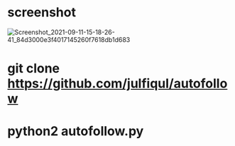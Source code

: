 # screenshot

![Screenshot_2021-09-11-15-18-26-41_84d3000e3f4017145260f7618db1d683](https://user-images.githubusercontent.com/90503756/132943619-678b59a7-9451-4dfe-9a73-e5df3a289e40.jpg)

# git clone https://github.com/julfiqul/autofollow
# python2 autofollow.py

